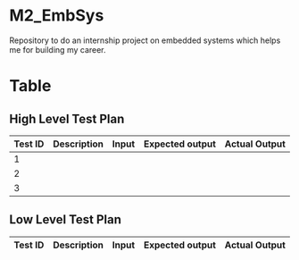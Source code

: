 # M2_EmbSys
Repository to do an internship project on embedded systems which helps me for building my career.

# Table
## High Level Test Plan
|Test ID|Description|Input|Expected output|Actual Output|
|-------|-----------|-----|---------------|-------------|
|1      ||||
|2      |||||
|3      |||||
## Low Level Test Plan
|Test ID|Description|Input|Expected output|Actual Output|
|-------|-----------|-----|---------------|-------------|
